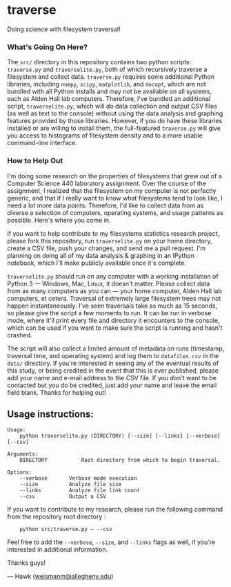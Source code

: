 traverse
========

Doing science with filesystem traversal!

### What's Going On Here?

The `src/` directory in this repository contains two python scripts: `traverse.py` and `traverselite.py`, both of which recursively traverse a filesystem and collect data. `traverse.py` requires some additional Python libraries, including `numpy`, `scipy`, `matplotlib`, and `docopt`, which are not bundled with all Python installs and may not be available on all systems, such as Alden Hall lab computers. Therefore, I've bundled an additional script, `traverselite.py`, which will do data collection and output CSV files (as well as text to the console) without using the data analysis and graphing features provided by those libraries. However, if you do have these libraries installed or are willing to install them, the full-featured `traverse.py` will give you access to histograms of filesystem density and to a more usable command-line interface.

### How to Help Out

I'm doing some research on the properties of filesystems that grew out of a Computer Science 440 laboratory assignment. Over the course of the assignment, I realized that the filesystem on my computer is not perfectly generic, and that if I really want to know what filesystems tend to look like, I need a lot more data points. Therefore, I'd like to collect data from as diverse a selection of computers, operating systems, and usage patterns as possible. Here's where you come in.

If you want to help contribute to my filesystems statistics research project, please fork this repository, run `traverselite.py` on your home directory, create a CSV file, push your changes, and send me a pull request. I'm planning on doing all of my data analysis & graphing in an IPython notebook, which I'll make publicly available once it's complete.

`traverselite.py` should run on any computer with a working installation of Python 3 — Windows, Mac, Linux, it doesn't matter. Please collect data from as many computers as you can — your home computer, Alden Hall lab computers, et cetera. Traversal of extremely large filesystem trees may not happen instantaneously: I've seen traversals take as much as 15 seconds, so please give the script a few moments to run. It can be run in verbose mode, where it'll print every file and directory it encounters to the console, which can be used if you want to make sure the script is running and hasn't crashed.

The script will also collect a limited amount of metadata on runs (timestamp, traversal time, and operating system) and log them to `datafiles.csv` in the `data/` directory. If you're interested in seeing any of the eventual results of this study, or being credited in the event that this is ever published, please add your name and e-mail address to the CSV file. If you don't want to be contacted but you do be credited, just add your name and leave the email field blank. Thanks for helping out!

Usage instructions:
--------------------

```
Usage: 
    python traverselite.py (DIRECTORY) [--size] [--links] [--verbose] [--csv]

Arguments:
    DIRECTORY           Root directory from which to begin traversal.

Options:
    --verbose       Verbose mode execution
    --size          Analyze file size
    --links         Analyze file link count
    --csv           Output a CSV
```

If you want to contribute to my research, please run the following command from the repository root directory :
```
    python src/traverse.py ~ --csv
```

Feel free to add the `--verbose`, `--size`, and `--links` flags as well, if you're interested in additional information.

Thanks guys!

 — Hawk (weismanm@allegheny.edu)
